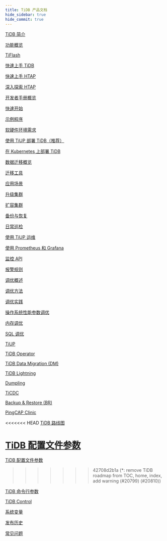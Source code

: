 ```yaml
---
title: TiDB 产品文档
hide_sidebar: true
hide_commit: true
---
```


<LearningPathContainer platform="tidb" title="TiDB" subTitle="TiDB 是 PingCAP 公司自主设计、研发的开源分布式关系型数据库。您可以在这里查看概念介绍、操作指南、应用开发、参考等产品文档。">

<LearningPath label="了解" icon="cloud1">

[TiDB 简介](https://docs.pingcap.com/zh/tidb/v6.5/overview)

[功能概览](https://docs.pingcap.com/zh/tidb/v6.5/basic-features)

[TiFlash](https://docs.pingcap.com/zh/tidb/v6.5/tiflash-overview)

</LearningPath>

<LearningPath label="试用" icon="cloud5">

[快速上手 TiDB](https://docs.pingcap.com/zh/tidb/v6.5/quick-start-with-tidb)

[快速上手 HTAP](https://docs.pingcap.com/zh/tidb/v6.5/quick-start-with-htap)

[深入探索 HTAP](https://docs.pingcap.com/zh/tidb/v6.5/explore-htap)

</LearningPath>

<LearningPath label="开发" icon="doc8">

[开发者手册概览](https://docs.pingcap.com/zh/tidb/v6.5/dev-guide-overview)

[快速开始](https://docs.pingcap.com/zh/tidb/v6.5/dev-guide-build-cluster-in-cloud)

[示例程序](https://docs.pingcap.com/zh/tidb/v6.5/dev-guide-sample-application-spring-boot)

</LearningPath>

<LearningPath label="部署" icon="deploy">

[软硬件环境需求](https://docs.pingcap.com/zh/tidb/v6.5/hardware-and-software-requirements)

[使用 TiUP 部署 TiDB（推荐）](https://docs.pingcap.com/zh/tidb/v6.5/production-deployment-using-tiup)

[在 Kubernetes 上部署 TiDB](https://docs.pingcap.com/zh/tidb-in-kubernetes/stable)

</LearningPath>

<LearningPath label="迁移" icon="cloud3">

[数据迁移概览](https://docs.pingcap.com/zh/tidb/v6.5/migration-overview)

[迁移工具](https://docs.pingcap.com/zh/tidb/v6.5/migration-tools)

[应用场景](https://docs.pingcap.com/zh/tidb/v6.5/migrate-aurora-to-tidb)

</LearningPath>

<LearningPath label="运维" icon="maintain">

[升级集群](https://docs.pingcap.com/zh/tidb/v6.5/upgrade-tidb-using-tiup)

[扩容集群](https://docs.pingcap.com/zh/tidb/v6.5/scale-tidb-using-tiup)

[备份与恢复](https://docs.pingcap.com/zh/tidb/v6.5/backup-and-restore-overview)

[日常巡检](https://docs.pingcap.com/zh/tidb/v6.5/daily-check)

[使用 TiUP 运维](https://docs.pingcap.com/zh/tidb/v6.5/maintain-tidb-using-tiup)

</LearningPath>

<LearningPath label="监控" icon="cloud6">

[使用 Prometheus 和 Grafana](https://docs.pingcap.com/zh/tidb/v6.5/tidb-monitoring-framework)

[监控 API](https://docs.pingcap.com/zh/tidb/v6.5/tidb-monitoring-api)

[报警规则](https://docs.pingcap.com/zh/tidb/v6.5/alert-rules)

</LearningPath>

<LearningPath label="调优" icon="tidb-cloud-tune">

[调优概述](https://docs.pingcap.com/zh/tidb/v6.5/performance-tuning-overview)

[调优方法](https://docs.pingcap.com/zh/tidb/v6.5/performance-tuning-methods)

[调优实践](https://docs.pingcap.com/zh/tidb/v6.5/performance-tuning-practices)

[操作系统性能参数调优](https://docs.pingcap.com/zh/tidb/v6.5/tune-operating-system)

[内存调优](https://docs.pingcap.com/zh/tidb/v6.5/configure-memory-usage)

[SQL 调优](https://docs.pingcap.com/zh/tidb/v6.5/sql-tuning-overview)

</LearningPath>

<LearningPath label="工具" icon="doc7">

[TiUP](https://docs.pingcap.com/zh/tidb/v6.5/tiup-overview)

[TiDB Operator](https://docs.pingcap.com/zh/tidb/v6.5/tidb-operator-overview)

[TiDB Data Migration (DM)](https://docs.pingcap.com/zh/tidb/v6.5/dm-overview)

[TiDB Lightning](https://docs.pingcap.com/zh/tidb/v6.5/tidb-lightning-overview)

[Dumpling](https://docs.pingcap.com/zh/tidb/v6.5/dumpling-overview)

[TiCDC](https://docs.pingcap.com/zh/tidb/v6.5/ticdc-overview)

[Backup & Restore (BR)](https://docs.pingcap.com/zh/tidb/v6.5/backup-and-restore-overview)

[PingCAP Clinic](https://docs.pingcap.com/zh/tidb/v6.5/clinic-introduction)

</LearningPath>

<LearningPath label="参考" icon="cloud-dev">

<<<<<<< HEAD
[TiDB 路线图](https://docs.pingcap.com/zh/tidb/dev/tidb-roadmap)

[TiDB 配置文件参数](https://docs.pingcap.com/zh/tidb/v6.5/tidb-configuration-file)
=======
[TiDB 配置文件参数](https://docs.pingcap.com/zh/tidb/v8.5/tidb-configuration-file)
>>>>>>> 42708d2b1a (*: remove TiDB roadmap from TOC, home, index, add warning (#20799) (#20810))

[TiDB 命令行参数](https://docs.pingcap.com/zh/tidb/v6.5/command-line-flags-for-tidb-configuration)

[TiDB Control](https://docs.pingcap.com/zh/tidb/v6.5/tidb-control)

[系统变量](https://docs.pingcap.com/zh/tidb/v6.5/system-variables)

[发布历史](https://docs.pingcap.com/zh/tidb/v6.5/release-notes)

[常见问题](https://docs.pingcap.com/zh/tidb/v6.5/faq-overview)

</LearningPath>

</LearningPathContainer>
